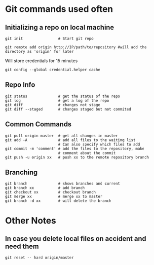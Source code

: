 # Git commands used often


## Initializing a repo on local machine

    git init                # Start git repo

    git remote add origin http://IP/path/to/repository #will add the directory as 'origin' for later

Will store credentials for 15 minutes

    git config --global credential.helper cache

## Repo Info

    git status              # get the status of the repo
    git log                 # get a log of the repo
    git diff                # changes not stage
    git diff --staged       # changes staged but not commited


## Common Commands

    git pull origin master  # get all changes in master
    git add -A              # add all files to the waiting list
                            # Can also specify which files to add
    git commit -m 'comment' # add the files to the repository, make 
                            # comment about the commit
    git push -u origin xx   # push xx to the remote repository branch


## Branching

    git branch              # shows branches and current
    git branch xx           # add branch
    git checkout xx         # checkout branch
    git merge xx            # merge xx to master
    git branch -d xx        # will delete the branch 


# Other Notes 
## In case you delete local files on accident and need them

    git reset -- hard origin/master
